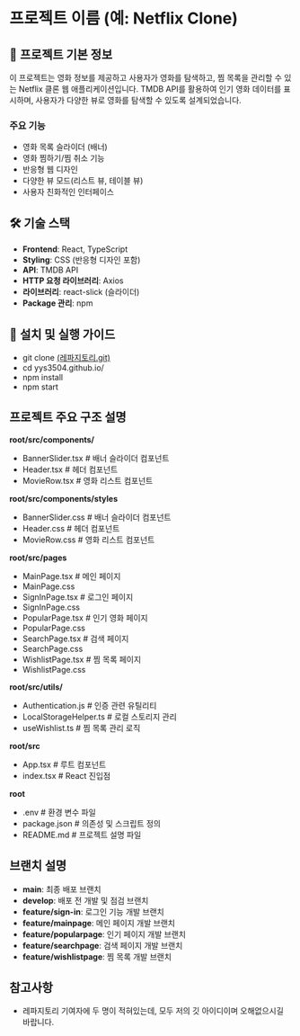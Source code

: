 # 프로젝트 이름 (예: Netflix Clone)

## 📖 프로젝트 기본 정보
이 프로젝트는 영화 정보를 제공하고 사용자가 영화를 탐색하고, 찜 목록을 관리할 수 있는 Netflix 클론 웹 애플리케이션입니다. TMDB API를 활용하여 인기 영화 데이터를 표시하며, 사용자가 다양한 뷰로 영화를 탐색할 수 있도록 설계되었습니다.

### 주요 기능
- 영화 목록 슬라이더 (배너)
- 영화 찜하기/찜 취소 기능
- 반응형 웹 디자인
- 다양한 뷰 모드(리스트 뷰, 테이블 뷰)
- 사용자 친화적인 인터페이스

## 🛠️ 기술 스택
- **Frontend**: React, TypeScript
- **Styling**: CSS (반응형 디자인 포함)
- **API**: TMDB API
- **HTTP 요청 라이브러리**: Axios
- **라이브러리**: react-slick (슬라이더)
- **Package 관리**: npm

## 🚀 설치 및 실행 가이드
- git clone [(레파지토리.git)](https://github.com/yys3504/yys3504.github.io.git)
- cd yys3504.github.io/
- npm install
- npm start

## 프로젝트 주요 구조 설명
**root/src/components/**
- BannerSlider.tsx # 배너 슬라이더 컴포넌트
- Header.tsx # 헤더 컴포넌트
- MovieRow.tsx # 영화 리스트 컴포넌트

**root/src/components/styles**
- BannerSlider.css # 배너 슬라이더 컴포넌트
- Header.css # 헤더 컴포넌트
- MovieRow.css # 영화 리스트 컴포넌트

**root/src/pages**
- MainPage.tsx       # 메인 페이지
- MainPage.css
- SignInPage.tsx     # 로그인 페이지
- SignInPage.css
- PopularPage.tsx    # 인기 영화 페이지
- PopularPage.css
- SearchPage.tsx     # 검색 페이지
- SearchPage.css
- WishlistPage.tsx   # 찜 목록 페이지
- WishlistPage.css

**root/src/utils/**
- Authentication.js  # 인증 관련 유틸리티
- LocalStorageHelper.ts # 로컬 스토리지 관리
- useWishlist.ts     # 찜 목록 관리 로직

**root/src**
- App.tsx                # 루트 컴포넌트
- index.tsx              # React 진입점

**root**
- .env                       # 환경 변수 파일
- package.json               # 의존성 및 스크립트 정의
- README.md                  # 프로젝트 설명 파일

## 브랜치 설명
- **main**: 최종 배포 브랜치
- **develop**: 배포 전 개발 및 점검 브랜치
- **feature/sign-in**: 로그인 기능 개발 브랜치
- **feature/mainpage**: 메인 페이지 개발 브랜치
- **feature/popularpage**: 인기 페이지 개발 브랜치
- **feature/searchpage**: 검색 페이지 개발 브랜치
- **feature/wishlistpage**: 찜 목록 개발 브랜치


## 참고사항
- 레파지토리 기여자에 두 명이 적혀있는데, 모두 저의 깃 아이디이며 오해없으시길 바랍니다.